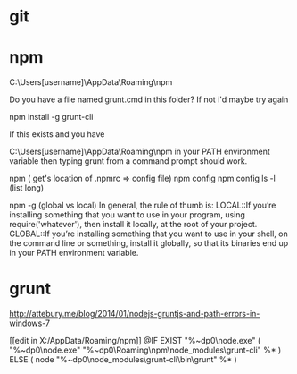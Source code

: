 git
===


npm
===
C:\Users[username]\AppData\Roaming\npm

Do you have a file named grunt.cmd in this folder? If not i'd maybe try again

npm install -g grunt-cli 

If this exists and you have 

C:\Users[username]\AppData\Roaming\npm in your PATH environment variable then typing grunt from a command prompt should work.


npm ( get's location of .npmrc => config file)
npm config
npm config ls -l  (list long)


npm -g  (global vs local)
In general, the rule of thumb is:
LOCAL::If you’re installing something that you want to use in your program, using require('whatever'), then install it locally, at the root of your project.
GLOBAL::If you’re installing something that you want to use in your shell, on the command line or something, install it globally, so that its binaries end up in your PATH environment variable.

grunt
====
http://attebury.me/blog/2014/01/nodejs-gruntjs-and-path-errors-in-windows-7

[[edit in X:/AppData/Roaming/npm]]
@IF EXIST "%~dp0\node.exe" (
  "%~dp0\node.exe"  "%~dp0\Roaming\npm\node_modules\grunt-cli" %*
) ELSE (
  node  "%~dp0\node_modules\grunt-cli\bin\grunt" %*
)
